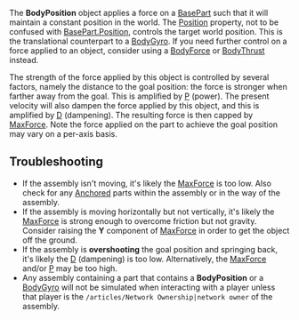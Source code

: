 The **BodyPosition** object applies a force on a [BasePart](https://developer.roblox.com/en-us/api-reference/class/BasePart) such that it will maintain a constant position in the world. The [Position](https://developer.roblox.com/en-us/api-reference/property/BodyPosition/Position) property, not to be confused with [BasePart.Position](https://developer.roblox.com/en-us/api-reference/property/BasePart/Position), controls the target world position. This is the translational counterpart to a [BodyGyro](https://developer.roblox.com/en-us/api-reference/class/BodyGyro). If you need further control on a force applied to an object, consider using a [BodyForce](https://developer.roblox.com/en-us/api-reference/class/BodyForce) or [BodyThrust](https://developer.roblox.com/en-us/api-reference/class/BodyThrust) instead.

The strength of the force applied by this object is controlled by several factors, namely the distance to the goal position: the force is stronger when farther away from the goal. This is amplified by [P](https://developer.roblox.com/en-us/api-reference/property/BodyPosition/P) (power). The present velocity will also dampen the force applied by this object, and this is amplified by [D](https://developer.roblox.com/en-us/api-reference/property/BodyPosition/D) (dampening). The resulting force is then capped by [MaxForce](https://developer.roblox.com/en-us/api-reference/property/BodyPosition/MaxForce). Note the force applied on the part to achieve the goal position may vary on a per-axis basis.

Troubleshooting
---------------

*   If the assembly isn't moving, it's likely the [MaxForce](https://developer.roblox.com/en-us/api-reference/property/BodyPosition/MaxForce) is too low. Also check for any [Anchored](https://developer.roblox.com/en-us/api-reference/property/BasePart/Anchored) parts within the assembly or in the way of the assembly.
*   If the assembly is moving horizontally but not vertically, it's likely the [MaxForce](https://developer.roblox.com/en-us/api-reference/property/BodyPosition/MaxForce) is strong enough to overcome friction but not gravity. Consider raising the **Y** component of [MaxForce](https://developer.roblox.com/en-us/api-reference/property/BodyPosition/MaxForce) in order to get the object off the ground.
*   If the assembly is **overshooting** the goal position and springing back, it's likely the [D](https://developer.roblox.com/en-us/api-reference/property/BodyPosition/D) (dampening) is too low. Alternatively, the [MaxForce](https://developer.roblox.com/en-us/api-reference/property/BodyPosition/MaxForce) and/or [P](https://developer.roblox.com/en-us/api-reference/property/BodyPosition/P) may be too high.
*   Any assembly containing a part that contains a **BodyPosition** or a [BodyGyro](https://developer.roblox.com/en-us/api-reference/class/BodyGyro) will not be simulated when interacting with a player unless that player is the `/articles/Network Ownership|network owner` of the assembly.